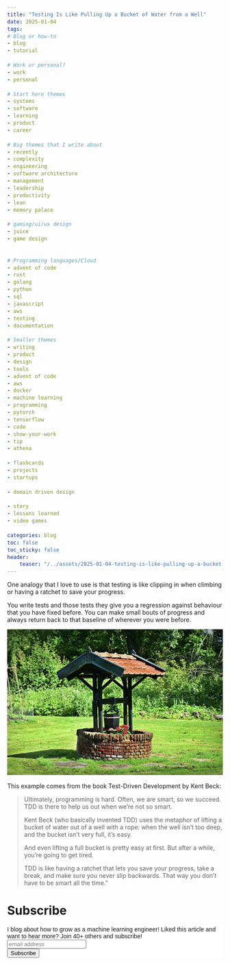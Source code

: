 ```yaml
---
title: "Testing Is Like Pulling Up a Bucket of Water from a Well"
date: 2025-01-04
tags:
# Blog or how-to
- blog
- tutorial

# Work or personal?
- work
- personal

# Start here themes
- systems
- software
- learning
- product
- career

# Big themes that I write about
- recently
- complexity
- engineering
- software architecture
- management
- leadership
- productivity
- lean
- memory palace

# gaming/ui/ux design
- juice
- game design


# Programming languages/Cloud
- advent of code
- rust
- golang
- python
- sql
- javascript
- aws
- testing
- documentation

# Smaller themes
- writing
- product
- design
- tools
- advent of code
- aws 
- docker
- machine learning
- programming
- pytorch
- tensorflow
- code
- show-your-work
- tip
- athena

- flashcards
- projects
- startups

- domain driven design

- story
- lessons learned
- video games

categories: blog
toc: false
toc_sticky: false
header:
    teaser: "/../assets/2025-01-04-testing-is-like-pulling-up-a-bucket-of-water-from-a-well/thumbnail.png"
---
```

<!-- ctrl + alt + v -->

One analogy that I love to use is that testing is like clipping in when climbing or having a ratchet to save your progress. 

You write tests and those tests they give you a regression against behaviour that you have fixed before. You can make small bouts of progress and always return back to that baseline of wherever you were before.

![](/../assets/2025-01-04-testing-is-like-pulling-up-a-bucket-of-water-from-a-well/2025-01-04-16-53-37.png)

This example comes from the book Test-Driven Development by Kent Beck:

> Ultimately, programming is hard. Often, we are smart, so we succeed. TDD is there to help us out when we’re not so smart. 
>
> Kent Beck (who basically invented TDD) uses the metaphor of lifting a bucket of water out of a well with a rope: when the well isn’t too deep, and the bucket isn’t very full, it’s easy. 
>
> And even lifting a full bucket is pretty easy at first. But after a while, you’re going to get tired. 
>
> TDD is like having a ratchet that lets you save your progress, take a break, and make sure you never slip backwards. That way you don’t have to be smart all the time."

# Subscribe

<!-- Begin Mailchimp Signup Form -->
<link href="//cdn-images.mailchimp.com/embedcode/horizontal-slim-10_7.css" rel="stylesheet" type="text/css">
<style type="text/css">
#mc_embed_signup{background:#fff; clear:left; font:14px Helvetica,Arial,sans-serif; width:100%;}
/* Add your own Mailchimp form style overrides in your site stylesheet or in this style block.
    We recommend moving this block and the preceding CSS link to the HEAD of your HTML file. */
</style>
<div id="mc_embed_signup">
<form action="https://gmail.us3.list-manage.com/subscribe/post?u=92fe86c389878585bc87837e8&amp;id=50543deff9" method="post" id="mc-embedded-subscribe-form" name="mc-embedded-subscribe-form" class="validate" target="_blank" novalidate>
    <div id="mc_embed_signup_scroll">
<label for="mce-EMAIL">I blog about how to grow as a machine learning engineer! Liked this article and want to hear more? Join 40+ others and subscribe!</label>
<input type="email" value="" name="EMAIL" class="email" id="mce-EMAIL" placeholder="email address" required>
    <!-- real people should not fill this in and expect good things - do not remove this or risk form bot signups-->
    <div style="position: absolute; left: -5000px;" aria-hidden="true"><input type="text" name="b_92fe86c389878585bc87837e8_50543deff9" tabindex="-1" value=""></div>
    <div class="clear"><input type="submit" value="Subscribe" name="subscribe" id="mc-embedded-subscribe" class="button"></div>
    </div>
</form>
</div>
<!--End mc_embed_signup-->
    
